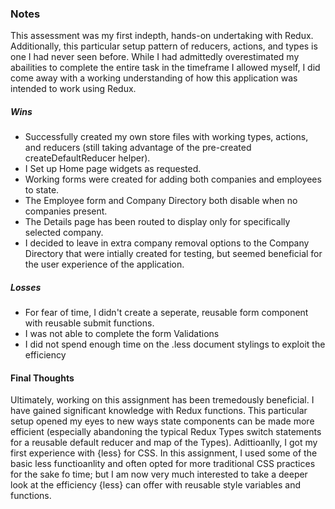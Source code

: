 ### Notes

This assessment was my first indepth, hands-on undertaking with Redux. Additionally, this particular setup pattern of reducers, actions, and types is one I had never seen before. While I had admittedly overestimated my abailities to complete the entire task in the timeframe I allowed myself, I did come away with a working understanding of how this application was intended to work using Redux.

##### Wins
- Successfully created my own store files with working types, actions, and reducers (still taking advantage of the pre-created createDefaultReducer helper).
- I Set up Home page widgets as requested.
- Working forms were created for adding both companies and employees to state. 
- The Employee form and Company Directory both disable when no companies present. 
- The Details page has been routed to display only for specifically selected company.
- I decided to leave in extra company removal options to the Company Directory that were intially created for testing, but seemed beneficial for the user experience of the application. 


##### Losses
- For fear of time, I didn't create a seperate, reusable form component with reusable submit functions. 
- I was not able to complete the form Validations
- I did not spend enough time on the .less document stylings to exploit the efficiency 

#### Final Thoughts

Ultimately, working on this assignment has been tremedously beneficial. I have gained significant knowledge with Redux functions. This particular setup opened my eyes to new ways state components can be made more efficient (especially abandoning the typical Redux Types switch statements for a reusable default reducer and map of the Types). 
Adittioanlly, I got my first experience with {less} for CSS. In this assignment, I used some of the basic less functioanlity and often opted for more traditional CSS practices for the sake fo time; but I am now very much interested to take a deeper look at the efficiency {less} can offer with reusable style variables and functions. 